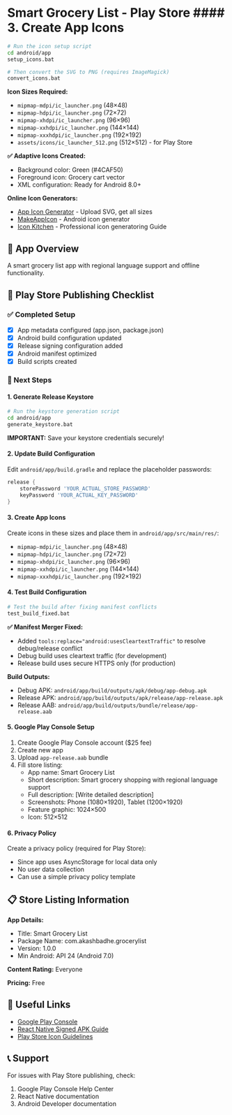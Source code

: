 # Smart Grocery List - Play Store #### 3. Create App Icons
```bash
# Run the icon setup script
cd android/app
setup_icons.bat

# Then convert the SVG to PNG (requires ImageMagick)
convert_icons.bat
```

**Icon Sizes Required:**
- `mipmap-mdpi/ic_launcher.png` (48×48)
- `mipmap-hdpi/ic_launcher.png` (72×72)
- `mipmap-xhdpi/ic_launcher.png` (96×96)
- `mipmap-xxhdpi/ic_launcher.png` (144×144)
- `mipmap-xxxhdpi/ic_launcher.png` (192×192)
- `assets/icons/ic_launcher_512.png` (512×512) - for Play Store

**✅ Adaptive Icons Created:**
- Background color: Green (#4CAF50)
- Foreground icon: Grocery cart vector
- XML configuration: Ready for Android 8.0+

**Online Icon Generators:**
- [App Icon Generator](https://appicon.co/) - Upload SVG, get all sizes
- [MakeAppIcon](https://makeappicon.com/) - Android icon generator
- [Icon Kitchen](https://icon.kitchen/) - Professional icon generatoring Guide

## 📱 App Overview
A smart grocery list app with regional language support and offline functionality.

## 🚀 Play Store Publishing Checklist

### ✅ Completed Setup
- [x] App metadata configured (app.json, package.json)
- [x] Android build configuration updated
- [x] Release signing configuration added
- [x] Android manifest optimized
- [x] Build scripts created

### 🔧 Next Steps

#### 1. Generate Release Keystore
```bash
# Run the keystore generation script
cd android/app
generate_keystore.bat
```

**IMPORTANT:** Save your keystore credentials securely!

#### 2. Update Build Configuration
Edit `android/app/build.gradle` and replace the placeholder passwords:
```gradle
release {
    storePassword 'YOUR_ACTUAL_STORE_PASSWORD'
    keyPassword 'YOUR_ACTUAL_KEY_PASSWORD'
}
```

#### 3. Create App Icons
Create icons in these sizes and place them in `android/app/src/main/res/`:
- `mipmap-mdpi/ic_launcher.png` (48×48)
- `mipmap-hdpi/ic_launcher.png` (72×72)
- `mipmap-xhdpi/ic_launcher.png` (96×96)
- `mipmap-xxhdpi/ic_launcher.png` (144×144)
- `mipmap-xxxhdpi/ic_launcher.png` (192×192)

#### 4. Test Build Configuration
```bash
# Test the build after fixing manifest conflicts
test_build_fixed.bat
```

**✅ Manifest Merger Fixed:**
- Added `tools:replace="android:usesCleartextTraffic"` to resolve debug/release conflict
- Debug build uses cleartext traffic (for development)
- Release build uses secure HTTPS only (for production)

**Build Outputs:**
- Debug APK: `android/app/build/outputs/apk/debug/app-debug.apk`
- Release APK: `android/app/build/outputs/apk/release/app-release.apk`
- Release AAB: `android/app/build/outputs/bundle/release/app-release.aab`

#### 5. Google Play Console Setup
1. Create Google Play Console account ($25 fee)
2. Create new app
3. Upload `app-release.aab` bundle
4. Fill store listing:
   - App name: Smart Grocery List
   - Short description: Smart grocery shopping with regional language support
   - Full description: [Write detailed description]
   - Screenshots: Phone (1080×1920), Tablet (1200×1920)
   - Feature graphic: 1024×500
   - Icon: 512×512

#### 6. Privacy Policy
Create a privacy policy (required for Play Store):
- Since app uses AsyncStorage for local data only
- No user data collection
- Can use a simple privacy policy template

## 📋 Store Listing Information

**App Details:**
- Title: Smart Grocery List
- Package Name: com.akashbadhe.grocerylist
- Version: 1.0.0
- Min Android: API 24 (Android 7.0)

**Content Rating:** Everyone

**Pricing:** Free

## 🔗 Useful Links
- [Google Play Console](https://play.google.com/console/)
- [React Native Signed APK Guide](https://reactnative.dev/docs/signed-apk-android)
- [Play Store Icon Guidelines](https://developer.android.com/google-play/resources/icon-design-specifications)

## 📞 Support
For issues with Play Store publishing, check:
1. Google Play Console Help Center
2. React Native documentation
3. Android Developer documentation
